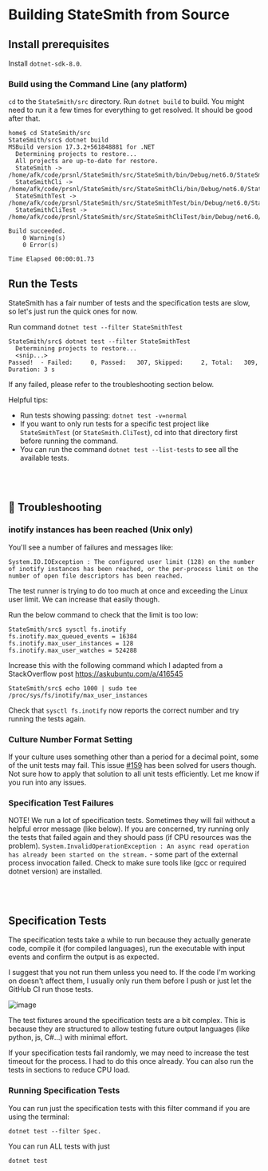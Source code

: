 # Building StateSmith from Source

## Install prerequisites

Install `dotnet-sdk-8.0`.


### Build using the Command Line (any platform)
`cd` to the `StateSmith/src` directory.
Run `dotnet build` to build. You might need to run it a few times for everything to get resolved. It should be good after that.

```
home$ cd StateSmith/src
StateSmith/src$ dotnet build
MSBuild version 17.3.2+561848881 for .NET
  Determining projects to restore...
  All projects are up-to-date for restore.
  StateSmith -> /home/afk/code/prsnl/StateSmith/src/StateSmith/bin/Debug/net6.0/StateSmith.dll
  StateSmithCli -> /home/afk/code/prsnl/StateSmith/src/StateSmithCli/bin/Debug/net6.0/StateSmithCli.dll
  StateSmithTest -> /home/afk/code/prsnl/StateSmith/src/StateSmithTest/bin/Debug/net6.0/StateSmithTest.dll
  StateSmithCliTest -> /home/afk/code/prsnl/StateSmith/src/StateSmithCliTest/bin/Debug/net6.0/StateSmithCliTest.dll

Build succeeded.
    0 Warning(s)
    0 Error(s)

Time Elapsed 00:00:01.73
```


## Run the Tests
StateSmith has a fair number of tests and the specification tests are slow, so let's just run the quick ones for now.

Run command `dotnet test --filter StateSmithTest`

```
StateSmith/src$ dotnet test --filter StateSmithTest
  Determining projects to restore...
  <snip...>
Passed!  - Failed:     0, Passed:   307, Skipped:     2, Total:   309, Duration: 3 s
```

If any failed, please refer to the troubleshooting section below.

Helpful tips:
* Run tests showing passing: `dotnet test -v=normal`
* If you want to only run tests for a specific test project like `StateSmithTest` (or `StateSmith.CliTest`), cd into that directory first before running the command.
* You can run the command `dotnet test --list-tests` to see all the available tests.

<br>
<br>


## 🔧 Troubleshooting

### inotify instances has been reached (Unix only)
You'll see a number of failures and messages like:
```
System.IO.IOException : The configured user limit (128) on the number of inotify instances has been reached, or the per-process limit on the number of open file descriptors has been reached.
```

The test runner is trying to do too much at once and exceeding the Linux user limit. We can increase that easily though.

Run the below command to check that the limit is too low:
```
StateSmith/src$ sysctl fs.inotify
fs.inotify.max_queued_events = 16384
fs.inotify.max_user_instances = 128
fs.inotify.max_user_watches = 524288
```

Increase this with the following command which I adapted from a StackOverflow post https://askubuntu.com/a/416545
```
StateSmith/src$ echo 1000 | sudo tee /proc/sys/fs/inotify/max_user_instances
```

Check that `sysctl fs.inotify` now reports the correct number and try running the tests again.

### Culture Number Format Setting
If your culture uses something other than a period for a decimal point, some of the unit tests may fail. This issue [#159](https://github.com/StateSmith/StateSmith/issues/159) has been solved for users though. Not sure how to apply that solution to all unit tests efficiently. Let me know if you run into any issues.


### Specification Test Failures
NOTE! We run a lot of specification tests. Sometimes they will fail without a helpful error message (like below). If you are concerned, try running only the tests that failed again and they should pass (if CPU resources was the problem).
`System.InvalidOperationException : An async read operation has already been started on the stream.` - some part of the external process invocation failed. Check to make sure tools like (gcc or required dotnet version) are installed.



<br>
<br>

## Specification Tests
The specification tests take a while to run because they actually generate code, compile it (for compiled languages), run the executable with input events and confirm the output is as expected. 

I suggest that you not run them unless you need to. If the code I'm working on doesn't affect them, I usually only run them before I push or just let the GitHub CI run those tests.

![image](https://github.com/StateSmith/StateSmith/assets/274012/a15a15a1-78e0-46e1-8d0b-ca6dba9621b3)

The test fixtures around the specification tests are a bit complex. This is because they are structured to allow testing future output languages (like python, js, C#...) with minimal effort.

If your specification tests fail randomly, we may need to increase the test timeout for the process. I had to do this once already.
You can also run the tests in sections to reduce CPU load.


### Running Specification Tests
You can run just the specification tests with this filter command if you are using the terminal:
```
dotnet test --filter Spec.
```

You can run ALL tests with just
```
dotnet test
```

